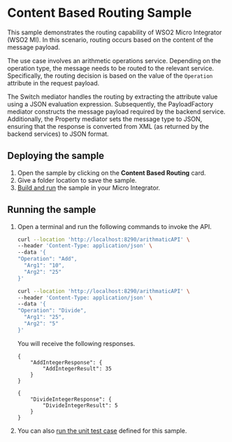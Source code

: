 # Content Based Routing Sample

This sample demonstrates the routing capability of WSO2 Micro Integrator (WSO2 MI). In this scenario, routing occurs based on the content of the message payload.

The use case involves an arithmetic operations service. Depending on the operation type, the message needs to be routed to the relevant service. Specifically, the routing decision is based on the value of the `Operation` attribute in the request payload.

The Switch mediator handles the routing by extracting the attribute value using a JSON evaluation expression. Subsequently, the PayloadFactory mediator constructs the message payload required by the backend service. Additionally, the Property mediator sets the message type to JSON, ensuring that the response is converted from XML (as returned by the backend services) to JSON format.

## Deploying the sample

1.  Open the sample by clicking on the **Content Based Routing** card.
2.  Give a folder location to save the sample.
3.  [Build and run]({{base_path}}/develop/deploy-artifacts#build-and-run) the sample in your Micro Integrator.

## Running the sample

1. Open a terminal and run the following commands to invoke the API.

    ```bash
    curl --location 'http://localhost:8290/arithmaticAPI' \
    --header 'Content-Type: application/json' \
    --data '{
    "Operation": "Add",
      "Arg1": "10",
      "Arg2": "25"
    }'
    ```

    ```bash
    curl --location 'http://localhost:8290/arithmaticAPI' \
    --header 'Content-Type: application/json' \
    --data '{
    "Operation": "Divide",
      "Arg1": "25",
      "Arg2": "5"
    }'
    ```

    You will receive the following responses.

    ```
    {
        "AddIntegerResponse": {
            "AddIntegerResult": 35
        }
    }
    ```

    ```
    {
        "DivideIntegerResponse": {
            "DivideIntegerResult": 5
        }
    }
    ```

2. You can also [run the unit test case]({{base_path}}/develop/creating-unit-test-suite/#run-unit-test-suite) defined for this sample.
